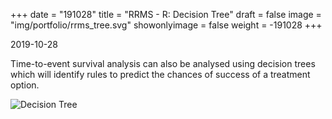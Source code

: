 +++
date = "191028"
title = "RRMS - R: Decision Tree"
draft = false
image = "img/portfolio/rrms_tree.svg"
showonlyimage = false
weight = -191028
+++

2019-10-28
<!--more-->

Time-to-event survival analysis can also be analysed
using decision trees which will identify rules to predict
the chances of success of a treatment option.

![Decision Tree](../../img/portfolio/rrms_tree.svg)
